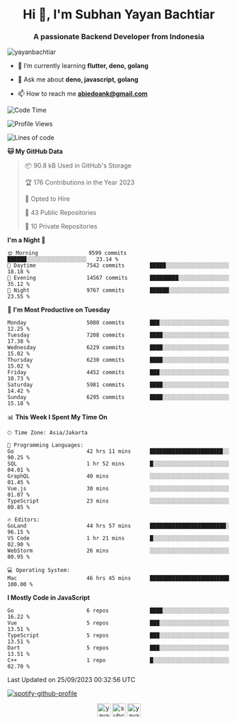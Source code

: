 <h1 align="center">Hi 👋, I'm Subhan Yayan Bachtiar</h1>
<h3 align="center">A passionate Backend Developer from Indonesia</h3>

<p align="left"> <img src="https://komarev.com/ghpvc/?username=yayanbachtiar" alt="yayanbachtiar" /> </p>

- 🌱 I’m currently learning **flutter, deno, golang**

- 💬 Ask me about **deno, javascript, golang**

- 📫 How to reach me **abiedoank@gmail.com**

<!--START_SECTION:waka-->
![Code Time](http://img.shields.io/badge/Code%20Time-5%2C899%20hrs%2028%20mins-blue)

![Profile Views](http://img.shields.io/badge/Profile%20Views-0-blue)

![Lines of code](https://img.shields.io/badge/From%20Hello%20World%20I%27ve%20Written-45.3%20million%20lines%20of%20code-blue)

**🐱 My GitHub Data** 

> 📦 90.8 kB Used in GitHub's Storage 
 > 
> 🏆 176 Contributions in the Year 2023
 > 
> 💼 Opted to Hire
 > 
> 📜 43 Public Repositories 
 > 
> 🔑 10 Private Repositories 
 > 
**I'm a Night 🦉** 

```text
🌞 Morning                9599 commits        ██████░░░░░░░░░░░░░░░░░░░   23.14 % 
🌆 Daytime                7542 commits        █████░░░░░░░░░░░░░░░░░░░░   18.18 % 
🌃 Evening                14567 commits       █████████░░░░░░░░░░░░░░░░   35.12 % 
🌙 Night                  9767 commits        ██████░░░░░░░░░░░░░░░░░░░   23.55 % 
```
📅 **I'm Most Productive on Tuesday** 

```text
Monday                   5080 commits        ███░░░░░░░░░░░░░░░░░░░░░░   12.25 % 
Tuesday                  7208 commits        ████░░░░░░░░░░░░░░░░░░░░░   17.38 % 
Wednesday                6229 commits        ████░░░░░░░░░░░░░░░░░░░░░   15.02 % 
Thursday                 6230 commits        ████░░░░░░░░░░░░░░░░░░░░░   15.02 % 
Friday                   4452 commits        ███░░░░░░░░░░░░░░░░░░░░░░   10.73 % 
Saturday                 5981 commits        ████░░░░░░░░░░░░░░░░░░░░░   14.42 % 
Sunday                   6295 commits        ████░░░░░░░░░░░░░░░░░░░░░   15.18 % 
```


📊 **This Week I Spent My Time On** 

```text
🕑︎ Time Zone: Asia/Jakarta

💬 Programming Languages: 
Go                       42 hrs 11 mins      ███████████████████████░░   90.25 % 
SQL                      1 hr 52 mins        █░░░░░░░░░░░░░░░░░░░░░░░░   04.01 % 
GraphQL                  40 mins             ░░░░░░░░░░░░░░░░░░░░░░░░░   01.45 % 
Vue.js                   30 mins             ░░░░░░░░░░░░░░░░░░░░░░░░░   01.07 % 
TypeScript               23 mins             ░░░░░░░░░░░░░░░░░░░░░░░░░   00.85 % 

🔥 Editors: 
GoLand                   44 hrs 57 mins      ████████████████████████░   96.15 % 
VS Code                  1 hr 21 mins        █░░░░░░░░░░░░░░░░░░░░░░░░   02.90 % 
WebStorm                 26 mins             ░░░░░░░░░░░░░░░░░░░░░░░░░   00.95 % 

💻 Operating System: 
Mac                      46 hrs 45 mins      █████████████████████████   100.00 % 
```

**I Mostly Code in JavaScript** 

```text
Go                       6 repos             ████░░░░░░░░░░░░░░░░░░░░░   16.22 % 
Vue                      5 repos             ███░░░░░░░░░░░░░░░░░░░░░░   13.51 % 
TypeScript               5 repos             ███░░░░░░░░░░░░░░░░░░░░░░   13.51 % 
Dart                     5 repos             ███░░░░░░░░░░░░░░░░░░░░░░   13.51 % 
C++                      1 repo              █░░░░░░░░░░░░░░░░░░░░░░░░   02.70 % 
```




 Last Updated on 25/09/2023 00:32:56 UTC
<!--END_SECTION:waka-->

[![spotify-github-profile](https://spotify-github-profile.vercel.app/api/view?uid=31qtu2k4v3mbxp7clcmm6imuqq6e&cover_image=true&theme=default&show_offline=false&bar_color=53b14f&bar_color_cover=true)](https://github.com/kittinan/spotify-github-profile)


<p align="center">
<a href="https://dev.to/yayanbachtiar" target="blank"><img align="center" src="https://cdn.jsdelivr.net/npm/simple-icons@3.0.1/icons/dev-dot-to.svg" alt="yayanbachtiar" height="30" width="30" /></a>
<a href="https://linkedin.com/in/subchanyayanbachtiar" target="blank"><img align="center" src="https://cdn.jsdelivr.net/npm/simple-icons@3.0.1/icons/linkedin.svg" alt="subchanyayanbachtiar" height="30" width="30" /></a>
<a href="https://codesandbox.com/yayanbachtiar" target="blank"><img align="center" src="https://cdn.jsdelivr.net/npm/simple-icons@3.0.1/icons/codesandbox.svg" alt="yayanbachtiar" height="30" width="30" /></a>
</p>
